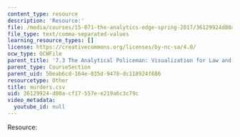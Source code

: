 ```yaml
---
content_type: resource
description: 'Resource:'
file: /media/courses/15-071-the-analytics-edge-spring-2017/36129924d80acf17557ee219a6c3c79c_murders.csv
file_type: text/comma-separated-values
learning_resource_types: []
license: https://creativecommons.org/licenses/by-nc-sa/4.0/
ocw_type: OCWFile
parent_title: '7.3 The Analytical Policeman: Visualization for Law and Order'
parent_type: CourseSection
parent_uid: 50eab6cd-164e-035d-9470-dc118924f686
resourcetype: Other
title: murders.csv
uid: 36129924-d80a-cf17-557e-e219a6c3c79c
video_metadata:
  youtube_id: null
---
```

Resource: